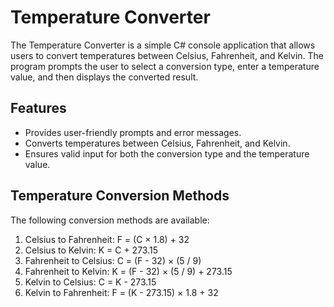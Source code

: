 # Temperature Converter

The Temperature Converter is a simple C# console application that allows users to convert temperatures between Celsius, Fahrenheit, and Kelvin. The program prompts the user to select a conversion type, enter a temperature value, and then displays the converted result.

## Features

- Provides user-friendly prompts and error messages.
- Converts temperatures between Celsius, Fahrenheit, and Kelvin.
- Ensures valid input for both the conversion type and the temperature value.

## Temperature Conversion Methods

The following conversion methods are available:

1. Celsius to Fahrenheit: F = (C × 1.8) + 32
2. Celsius to Kelvin: K = C + 273.15
3. Fahrenheit to Celsius: C = (F - 32) × (5 / 9)
4. Fahrenheit to Kelvin: K = (F - 32) × (5 / 9) + 273.15
5. Kelvin to Celsius: C = K - 273.15
6. Kelvin to Fahrenheit: F = (K - 273.15) × 1.8 + 32